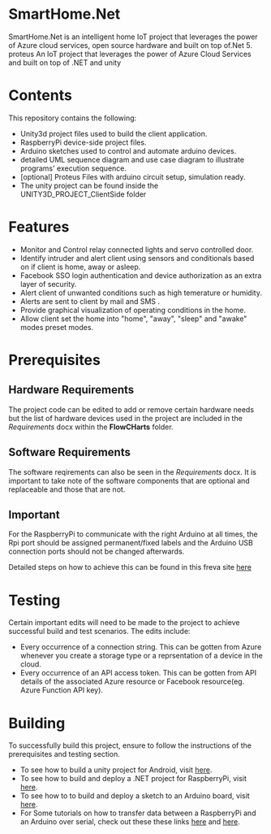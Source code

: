 # SmartHome.Net
SmartHome.Net is an intelligent home IoT project that leverages the power of Azure cloud services, open source hardware and built on top of.Net 5. proteus
An IoT project that leverages the power of Azure Cloud Services and built on top of .NET and unity

# Contents
This repository contains the following:
- Unity3d project files used to build the client application.
- RaspberryPi device-side project files.
- Arduino sketches used to control and automate arduino devices.
- detailed UML sequence diagram and use case diagram to illustrate programs' execution sequence.
- [optional] Proteus Files with arduino circuit setup, simulation ready.
- The unity project can be found inside the UNITY3D_PROJECT_ClientSide folder 

# Features
- Monitor and Control relay connected lights and servo controlled door.
- Identify intruder and alert client using sensors and conditionals based on if client is home, away or asleep.
- Facebook SSO login authentication and device authorization as an extra layer of security.
- Alert client of unwanted conditions such as high temerature or humidity.
- Alerts are sent to client by mail and SMS .
- Provide graphical visualization of operating conditions in the home.
- Allow client set the home into "home", "away", "sleep" and "awake" modes preset modes.

# Prerequisites

## Hardware Requirements
The project code can be edited to add or remove certain hardware needs but the list of hardware devices used in the project are included in the *Requirements* docx within the **FlowCHarts** folder.

## Software Requirements
The software reqirements can also be seen in the *Requirements* docx. It is important to take note of the software components that are optional and replaceable and those that are not.

## **Important**
For the RaspberryPi to communicate with the right Arduino at all times, the Rpi port should be assigned permanent/fixed labels and the Arduino USB connection ports should not be changed afterwards.

Detailed steps on how to achieve this can be found in this freva site [here](https://www.freva.com/assign-fixed-usb-port-names-to-your-raspberry-pi/)

# Testing
Certain important edits will need to be made to the project to achieve successful build and test scenarios.
The edits include:
- Every occurrence of a connection string. This can be gotten from Azure whenever you create a storage type or a reprsentation of a device in the cloud.
- Every occurrence of an API access token. This can be gotten from API details of the associated Azure resource or Facebook resource(eg. Azure Function API key).

# Building
To successfully build this project, ensure to follow the instructions of the prerequisites and testing section.

- To see how to build a unity project for Android, visit [here](https://learn.unity.com/tutorial/publishing-for-android#5ecf930aedbc2a002088a2cc).
- To see how to build and deploy a .NET project for RaspberryPi, visit [here](https://docs.microsoft.com/en-us/dotnet/iot/deployment).
- To see how to to build and deploy a sketch to an Arduino board, visit [here](https://create.arduino.cc/projecthub/yeshvanth_muniraj/getting-started-with-arduino-bcb879).
- For Some tutorials on how to transfer data between a RaspberryPi and an Arduino over serial, check out these these links [here](https://create.arduino.cc/projecthub/sxwei123/serial-communication-with-net-core-3-0-on-rpi-linux-0f2ed4) and [here](https://roboticsbackend.com/raspberry-pi-arduino-serial-communication/).